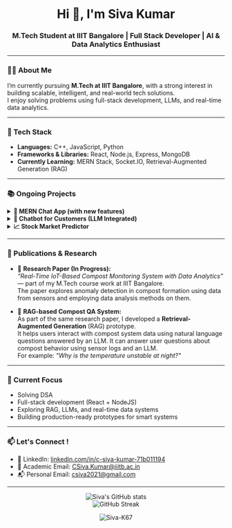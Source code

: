 <h1 align="center">Hi 👋, I'm Siva Kumar</h1>
<h3 align="center">M.Tech Student at IIIT Bangalore | Full Stack Developer | AI & Data Analytics Enthusiast</h3>

---

### 🧑‍💻 About Me

I’m currently pursuing **M.Tech at IIIT Bangalore**, with a strong interest in building scalable, intelligent, and real-world tech solutions.  
I enjoy solving problems using full-stack development, LLMs, and real-time data analytics.

---

### 🚀 Tech Stack

- **Languages:** C++, JavaScript, Python  
- **Frameworks & Libraries:** React, Node.js, Express, MongoDB  
- **Currently Learning:** MERN Stack, Socket.IO, Retrieval-Augmented Generation (RAG)

---

### 📚 Ongoing Projects

<details>
<summary><strong>💬 MERN Chat App (with new features)</strong></summary>

- **🔴 RED Notifications:**  
  Messages marked as urgent by the sender appear in **red** until opened, making them stand out from regular chats.

- **🧠 Group Chat Summarizer (LLM-powered):**  
  Uses a free LLM (e.g., **Mixtral via OpenRouter**) to summarize large group conversations.  
  Helps users decide if they should read the full chat or just the specific sections or skip the whole chat altogether.

</details>

<details>
<summary><strong>🤖 Chatbot for Customers (LLM Integrated)</strong></summary>

- A lightweight customer support chatbot powered by a free LLM like **Mixtral**.  
- Capable of answering common queries and guiding users through basic support flow.

</details>

<details>
<summary><strong>📈 Stock Market Predictor</strong></summary>

- LSTM-based model to forecast stock trends from historical time series data.  
- Implemented in Python using real datasets for training and validation.

</details>

---

### 📖 Publications & Research

- 📝 **Research Paper (In Progress):**  
  *“Real-Time IoT-Based Compost Monitoring System with Data Analytics”* — part of my M.Tech course work at IIIT Bangalore.  
  The paper explores anomaly detection in compost formation using data from sensors and employing data analysis methods on them.

- 🤖 **RAG-based Compost QA System:**  
  As part of the same research paper, I developed a **Retrieval-Augmented Generation** (RAG) prototype.  
  It helps users interact with compost system data using natural language questions answered by an LLM.  It can answer user questions about compost behavior using sensor logs and an LLM.  
  For example: *"Why is the temperature unstable at night?"*

---

### 🧠 Current Focus

- Solving DSA 
- Full-stack development (React + NodeJS)  
- Exploring RAG, LLMs, and real-time data systems  
- Building production-ready prototypes for smart systems

---

### 📫 Let's Connect !

- 🔗 LinkedIn: [linkedin.com/in/c-siva-kumar-71b011194](https://www.linkedin.com/in/c-siva-kumar-71b011194/)  
- 📧 Academic Email: CSiva.Kumar@iiitb.ac.in  
- 📬 Personal Email: csiva2021@gmail.com

---

<!-- GitHub Stats Badges -->
<p align="center">
  <img src="https://github-readme-stats.vercel.app/api?username=Siva-K67&show_icons=true&theme=tokyonight" alt="Siva's GitHub stats" />
  <br />
  <img src="https://github-readme-streak-stats.herokuapp.com/?user=Siva-K67&theme=tokyonight" alt="GitHub Streak" />
</p>

<!-- Profile Visitor Badge -->
<p align="center">
  <img src="https://komarev.com/ghpvc/?username=Siva-K67&label=Profile%20views&color=0e75b6&style=flat" alt="Siva-K67" />
</p>
